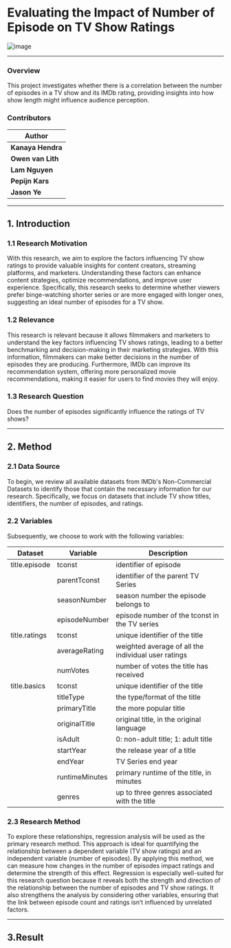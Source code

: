 # Evaluating the Impact of Number of Episode on TV Show Ratings
![image](https://cdn.freebiesupply.com/images/large/2x/imdb-logo-transparent.png)

---

### Overview
This project investigates whether there is a correlation between the number of episodes in a TV show and its IMDb rating, providing insights into how show length might influence audience perception.

### Contributors
| Author                                      |
|---------------------------------------------|
| **Kanaya Hendra**                           |
| **Owen van Lith**                           | 
| **Lam Nguyen**                              |
| **Pepijn Kars**                             |
| **Jason Ye**                                |

---

## 1. Introduction
### 1.1 Research Motivation
With this research, we aim to explore the factors influencing TV show ratings to provide valuable insights for content creators, streaming platforms, and marketers. Understanding these factors can enhance content strategies, optimize recommendations, and improve user experience. Specifically, this research seeks to determine whether viewers prefer binge-watching shorter series or are more engaged with longer ones, suggesting an ideal number of episodes for a TV show.

### 1.2 Relevance 
This research is relevant because it allows filmmakers and marketers to understand the key factors influencing TV shows ratings, leading to a better benchmarking and decision-making in their marketing strategies. With this information, filmmakers can make better decisions in the number of episodes they are producing. Furthermore, IMDb can improve its recommendation system, offering more personalized movie recommendations, making it easier for users to find movies they will enjoy.

### 1.3 Research Question
Does the number of episodes significantly influence the ratings of TV shows?

---

## 2. Method

### 2.1 Data Source 
To begin, we review all available datasets from IMDb's Non-Commercial Datasets to identify those that contain the necessary information for our research. Specifically, we focus on datasets that include TV show titles, identifiers, the number of episodes, and ratings.

### 2.2 Variables
Subsequently, we choose to work with the following variables:

| Dataset       | Variable       | Description                                         |
|---------------|----------------|-----------------------------------------------------|
| title.episode | tconst         | identifier of episode                               |
|               | parentTconst   | identifier of the parent TV Series                  |
|               | seasonNumber   | season number the episode belongs to                |
|               | episodeNumber  | episode number of the tconst in the TV series       |
| title.ratings | tconst         | unique identifier of the title                      |
|               | averageRating  | weighted average of all the individual user ratings |
|               | numVotes       | number of votes the title has received              |
| title.basics  | tconst         | unique identifier of the title                      |
|               | titleType      | the type/format of the title                        |
|               | primaryTitle   | the more popular title                              |
|               | originalTitle  | original title, in the original language            |
|               | isAdult        | 0: non-adult title; 1: adult title                  |
|               | startYear      | the release year of a title                         |
|               | endYear        | TV Series end year                                  |
|               | runtimeMinutes | primary runtime of the title, in minutes            |
|               | genres         | up to three genres associated with the title        |

### 2.3 Research Method
To explore these relationships, regression analysis will be used as the primary research method. This approach is ideal for quantifying the relationship between a dependent variable (TV show ratings) and an independent variable (number of episodes). By applying this method, we can measure how changes in the number of episodes impact ratings and determine the strength of this effect. Regression is especially well-suited for this research question because it reveals both the strength and direction of the relationship between the number of episodes and TV show ratings. It also strengthens the analysis by considering other variables, ensuring that the link between episode count and ratings isn’t influenced by unrelated factors.

---

## 3.Result


